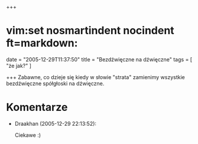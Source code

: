 +++
# vim:set nosmartindent nocindent ft=markdown:
date = "2005-12-29T11:37:50"
title = "Bezdźwięczne na dźwięczne"
tags = [ "że jak?" ]

+++
Zabawne, co dzieje się kiedy w słowie "strata" zamienimy wszystkie
bezdźwięczne spółgłoski na dźwięczne.
<!--more-->

# Komentarze

* Draakhan (2005-12-29 22:13:52): <p>Ciekawe :)</p>
